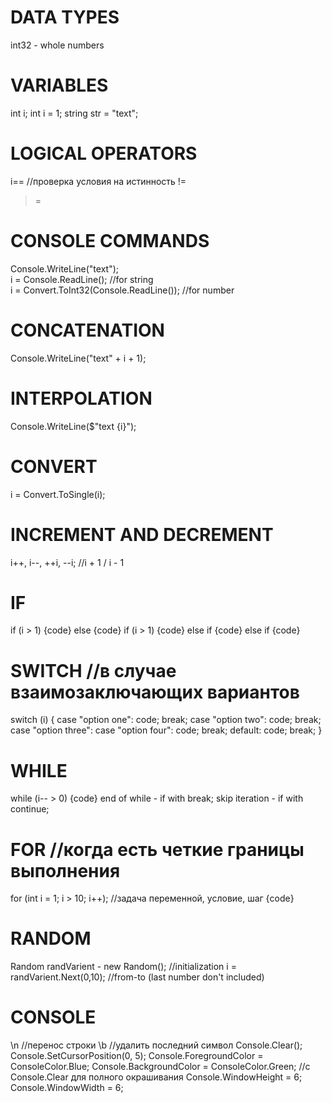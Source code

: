 # DATA TYPES
int32 - whole numbers

# VARIABLES
int i;
int i = 1;
string str = "text";

# LOGICAL OPERATORS
i== //проверка условия на истинность
!=
>
>=

# CONSOLE COMMANDS
Console.WriteLine("text"); <br>
i = Console.ReadLine(); //for string <br>
i = Convert.ToInt32(Console.ReadLine()); //for number

# CONCATENATION
Console.WriteLine("text" + i + 1);

# INTERPOLATION
Console.WriteLine($"text {i}");

# CONVERT
i = Convert.ToSingle(i);

# INCREMENT AND DECREMENT
i++, i--, ++i, --i; //i + 1 / i - 1

# IF
if (i > 1) {code} else {code}
if (i > 1) {code} else if {code} else if {code}

# SWITCH //в случае взаимозаключающих вариантов
switch (i)
{
case "option one": code; break;
case "option two": code; break;
case "option three": case "option four": code; break;
default: code; break;
}

# WHILE
while (i-- > 0)
{code}
end of while - if with break;
skip iteration - if with continue;

# FOR //когда есть четкие границы выполнения
for (int i = 1; i > 10; i++); //задача переменной, условие, шаг 
{code}

# RANDOM
Random randVarient - new Random(); //initialization
i = randVarient.Next(0,10); //from-to (last number don't included)

# CONSOLE
\n //перенос строки
\b //удалить последний символ
Console.Clear();
Console.SetCursorPosition(0, 5);
Console.ForegroundColor = ConsoleColor.Blue;
Console.BackgroundColor = ConsoleColor.Green; //с Console.Clear для полного окрашивания
Console.WindowHeight = 6;
Console.WindowWidth = 6;
